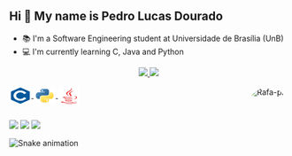 ## Hi 👋 My name is Pedro Lucas Dourado
- 📚 I'm a Software Engineering student at Universidade de Brasília (UnB) 
- 💻 I'm currently learning C, Java and Python
<div align="center">
  <a href="https://github.com/lucasdray">
  <img height="180em" src="https://github-readme-stats.vercel.app/api?username=lucasdray&show_icons=true&theme=midnight-purple&include_all_commits=true&count_private=true"/>
 <img height="180em" src="https://github-readme-stats.vercel.app/api/top-langs/?username=lucasdray&layout=compact&langs_count=7&theme=midnight-purple"/>
</div>
<div style="display: inline_block"><br>
  <img align="center" alt="lucasdray-C" height="30" width="40" src="https://raw.githubusercontent.com/devicons/devicon/master/icons/c/c-plain.svg">
  <img align="center" alt="lucasdray-Python" height="30" width="40" src="https://raw.githubusercontent.com/devicons/devicon/master/icons/python/python-original.svg">
  <img align="center" alt="lucasdray-Java" height="30" width="40" src="https://raw.githubusercontent.com/devicons/devicon/master/icons/java/java-plain.svg">
  <img align="right" alt="Rafa-pic" height="150" style="border-radius:50px;" src="https://media2.giphy.com/media/cWiAnQrGB5bXZlvMKS/giphy.gif">
  
</div>
  
  ##
  <div> 
   <a href="https://www.linkedin.com/in/pedro-lucas-dourado-182903222/" target="_blank"><img src="https://img.shields.io/badge/-LinkedIn-%230077B5?style=for-the-badge&logo=linkedin&logoColor=white" target="_blank"></a> 
   <a href = "mailto:contatopedrolucasdourado@gmail.com"><img src="https://img.shields.io/badge/-Gmail-%23333?style=for-the-badge&logo=gmail&logoColor=white" target="_blank"></a>
  <a href="https://instagram.com/pedrolucasdouradoo" target="_blank"><img src="https://img.shields.io/badge/-Instagram-%23E4405F?style=for-the-badge&logo=instagram&logoColor=white" target="_blank"></a>


 
  ![Snake animation](https://github.com/lucasdray/lucasdray/blob/output/github-contribution-grid-snake.svg)
 
</div>
